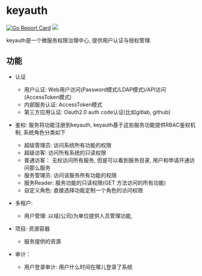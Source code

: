 # keyauth

[![Go Report Card](https://goreportcard.com/badge/github.com/infraboard/keyauth)](https://goreportcard.com/report/github.com/infraboard/keyauth)
![](https://img.shields.io/github/license/infraboard/keyauth)

keyauth是一个微服务权限治理中心, 提供用户认证与授权管理.

## 功能

+ 认证
    + 用户认证: Web用户访问(Password模式/LDAP模式)/API访问(AccessToken模式)
    + 内部服务认证: AccessToken模式
    + 第三方应用认证: Oauth2.0 auth code认证(比如gitlab, github)

+ 鉴权: 服务将功能注册到keyauth, keyauth基于这些服务功能提供RBAC鉴权机制, 系统角色分类如下
    + 超级管理员: 访问系统所有功能的权限
    + 超级访客:   访问所有系统的只读权限
    + 普通访客：  无权访问所有服务, 但是可以看到服务目录, 用户和申请开通访问那么服务
    + 服务管理员: 访问该服务所有功能的权限
    + 服务Reader: 服务功能的只读权限(GET 方法访问的所有功能)
    + 自定义角色:  直接选择功能定制一个角色的访问权限

+ 多租户:
    + 用户管理: 以域(公司)为单位提供人员管理功能, 

+ 项目: 资源容器
    + 服务提供的资源

+ 审计：
    + 用户登录审计:  用户什么时间在哪儿登录了系统

